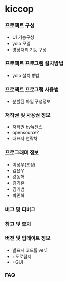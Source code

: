 # kiccop


### 프로젝트 구성
* UI 기능구성 
* yolo 모델
* 영상처리 기능 구성

  
### 프로젝트 프로그램 설치방법
* yolo 설치 방법

  
### 프로젝트 프로그램 사용법
* 분할된 파일 구성정보

  
### 저작권 및 사용권 정보 
* 저작권 by뉴전스
* opensource?
* 대표자 연락처 

  
### 프로그래머 정보 
* 이성우(조장)
* 김윤우
* 강동혁
* 김기훈
* 김기범
* 박민혁

  
### 버그 및 디버그
### 참고 및 출처
### 버전 및 업데이트 정보
* 발표시 코드를 ver.1
* +도로탐지
* +GUI 
### FAQ
